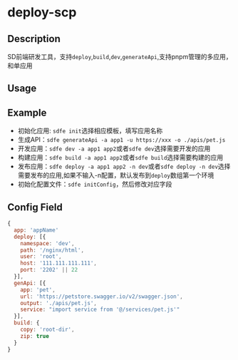 # deploy-scp

## Description

SD前端研发工具，支持`deploy`,`build`,`dev`,`generateApi`,支持pnpm管理的多应用，和单应用

## Usage

## Example

- 初始化应用: `sdfe init`选择相应模板，填写应用名称
- 生成API：`sdfe generateApi -a app1 -u https://xxx -o ./apis/pet.js`
- 开发应用：`sdfe dev -a app1 app2`或者`sdfe dev`选择需要开发的应用
- 构建应用：`sdfe build -a app1 app2`或者`sdfe build`选择需要构建的应用
- 发布应用：`sdfe deploy -a app1 app2 -n dev`或者`sdfe deploy -n dev`选择需要发布的应用,如果不输入-n配置，默认发布到`deploy`数组第一个环境
- 初始化配置文件：`sdfe initConfig`，然后修改对应字段

## Config Field

```js
{
  app: 'appName'
  deploy: [{
    namespace: 'dev',
    path: '/nginx/html',
    user: 'root',
    host: '111.111.111.111',
    port: '2202' || 22
  }],
  genApi: [{
    app: 'pet',
    url: 'https://petstore.swagger.io/v2/swagger.json',
    output: './apis/pet.js',
    service: "import service from '@/services/pet.js'"
  }],
  build: {
    copy: 'root-dir',
    zip: true
  }
}
```
